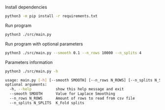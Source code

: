 Install dependencies
```bash
python3 -m pip install -r requirements.txt
```

Run program
```bash
python3 ./src/main.py
```

Run program with optional parameters
```bash
python3 ./src/main.py --smooth 0.1 --n_rows 10000 --n_splits 4
```

Parameters information
```bash
python3 ./src/main.py -h

usage: main.py [-h] [--smooth SMOOTH] [--n_rows N_ROWS] [--n_splits N_SPLITS]
optional arguments:
  -h, --help           show this help message and exit
  --smooth SMOOTH      Value for Laplace Smoothing
  --n_rows N_ROWS      Amount of rows to read from csv file
  --n_splits N_SPLITS  K_Fold splits
```

